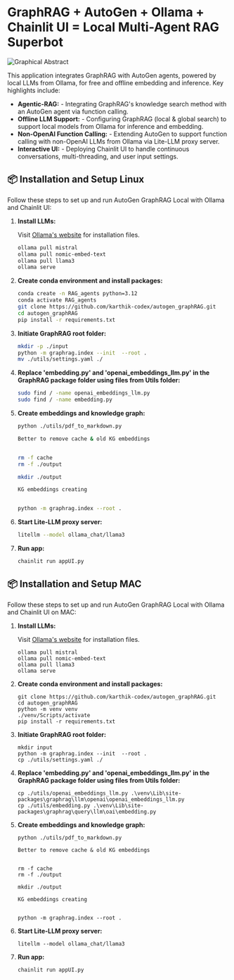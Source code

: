 # GraphRAG + AutoGen + Ollama + Chainlit UI = Local Multi-Agent RAG Superbot  

![Graphical Abstract](https://github.com/karthik-codex/autogen_graphRAG/blob/main/images/1721017707759.jpg?raw=true)

This application integrates GraphRAG with AutoGen agents, powered by local LLMs from Ollama, for free and offline embedding and inference. Key highlights include:
 - **Agentic-RAG:** - Integrating GraphRAG's knowledge search method with an AutoGen agent via function calling.
 - **Offline LLM Support:** - Configuring GraphRAG (local & global search) to support local models from Ollama for inference
 and embedding.
 - **Non-OpenAI Function Calling:** - Extending AutoGen to support function calling with non-OpenAI LLMs from Ollama via Lite-LLM proxy
server.
 - **Interactive UI:** - Deploying Chainlit UI to handle continuous conversations, multi-threading, and user input settings.



## 📦 Installation and Setup Linux

Follow these steps to set up and run AutoGen GraphRAG Local with Ollama and Chainlit UI:

1. **Install LLMs:**

    Visit [Ollama's website](https://ollama.com/) for installation files.

    ```bash
    ollama pull mistral
    ollama pull nomic-embed-text
    ollama pull llama3
    ollama serve
    ```

2. **Create conda environment and install packages:**
    ```bash
   conda create -n RAG_agents python=3.12
   conda activate RAG_agents
   git clone https://github.com/karthik-codex/autogen_graphRAG.git
   cd autogen_graphRAG
   pip install -r requirements.txt
    ```    
3. **Initiate GraphRAG root folder:**
    ```bash
    mkdir -p ./input
    python -m graphrag.index --init  --root .
    mv ./utils/settings.yaml ./
    ```      
4. **Replace 'embedding.py' and 'openai_embeddings_llm.py' in the GraphRAG package folder using files from Utils folder:**
    ```bash
    sudo find / -name openai_embeddings_llm.py
    sudo find / -name embedding.py
    ```      
5. **Create embeddings and knowledge graph:**
    ```bash
    python ./utils/pdf_to_markdown.py

    Better to remove cache & old KG embeddings


    rm -f cache
    rm -f ./output

    mkdir ./output

    KG embeddings creating 


    python -m graphrag.index --root .
    ```         
6. **Start Lite-LLM proxy server:**
    ```bash
    litellm --model ollama_chat/llama3
    ```    
7. **Run app:**
    ```bash
    chainlit run appUI.py
    ```                

## 📦 Installation and Setup MAC

Follow these steps to set up and run AutoGen GraphRAG Local with Ollama and Chainlit UI on MAC:

1. **Install LLMs:**

    Visit [Ollama's website](https://ollama.com/) for installation files.

    ```pwsh
    ollama pull mistral
    ollama pull nomic-embed-text
    ollama pull llama3
    ollama serve
    ```

2. **Create conda environment and install packages:**
    ```pwsh
    git clone https://github.com/karthik-codex/autogen_graphRAG.git
    cd autogen_graphRAG
    python -m venv venv
    ./venv/Scripts/activate
    pip install -r requirements.txt
    ```    
3. **Initiate GraphRAG root folder:**
    ```pwsh
    mkdir input
    python -m graphrag.index --init  --root .
    cp ./utils/settings.yaml ./
    ```      
4. **Replace 'embedding.py' and 'openai_embeddings_llm.py' in the GraphRAG package folder using files from Utils folder:**
    ```pwsh
    cp ./utils/openai_embeddings_llm.py .\venv\Lib\site-packages\graphrag\llm\openai\openai_embeddings_llm.py
    cp ./utils/embedding.py .\venv\Lib\site-packages\graphrag\query\llm\oai\embedding.py 
    ```      
5. **Create embeddings and knowledge graph:**
    ```pwsh
    python ./utils/pdf_to_markdown.py

    Better to remove cache & old KG embeddings


    rm -f cache
    rm -f ./output

    mkdir ./output

    KG embeddings creating 


    python -m graphrag.index --root .
    ```         
6. **Start Lite-LLM proxy server:**
    ```pwsh
    litellm --model ollama_chat/llama3
    ```    
7. **Run app:**
    ```pwsh
    chainlit run appUI.py
    ```                
